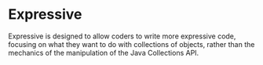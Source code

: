 Expressive
==========

Expressive is designed to allow coders to write more expressive code, focusing on what they want to do with collections of objects, rather than the mechanics of the manipulation of the Java Collections API.